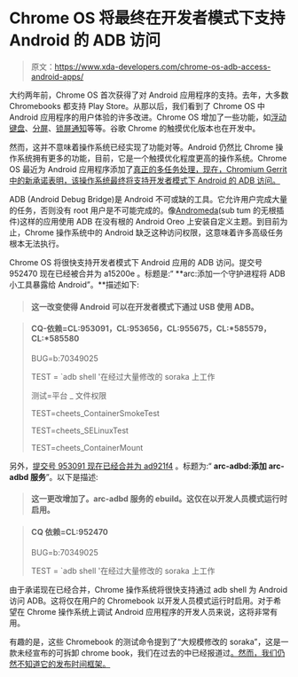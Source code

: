 # Chrome OS 将最终在开发者模式下支持 Android 的 ADB 访问

> 原文：<https://www.xda-developers.com/chrome-os-adb-access-android-apps/>

大约两年前，Chrome OS 首次获得了对 Android 应用程序的支持。去年，大多数 Chromebooks 都支持 Play Store。从那以后，我们看到了 Chrome OS 中 Android 应用程序的用户体验的许多改进。Chrome OS 增加了一些功能，如[浮动键盘](https://www.xda-developers.com/chrome-os-adding-floating-keyboard/)、[分屏](https://www.xda-developers.com/chrome-os-split-screen-mode-android-apps/)、[锁屏通知](https://www.xda-developers.com/chrome-os-lock-screen-notifications/)等等。谷歌 Chrome 的触摸优化版本也在开发中。

然而，这并不意味着操作系统已经实现了功能对等。Android 仍然比 Chrome 操作系统拥有更多的功能，目前，它是一个触摸优化程度更高的操作系统。Chrome OS 最近为 Android 应用程序添加了[真正的多任务处理，现在，Chromium Gerrit 中的新承诺表明，该操作系统最终将支持开发者模式下 Android 的 ADB 访问。](https://www.xda-developers.com/chrome-os-64-android-apps-simultaneous/)

ADB (Android Debug Bridge)是 Android 不可或缺的工具。它允许用户完成大量的任务，否则没有 root 用户是不可能完成的。像[Andromeda](https://www.xda-developers.com/andromeda-substratum-50-percent-sale/)(sub tum 的无根插件)这样的应用使用 ADB 在没有根的 Android Oreo 上安装自定义主题。到目前为止，Chrome 操作系统中的 Android 缺乏这种访问权限，这意味着许多高级任务根本无法执行。

Chrome OS 将很快支持开发者模式下 Android 应用的 ADB 访问。提交号 952470 现在已经被合并为 a15200e 。标题是:“ **arc:添加一个守护进程将 ADB 小工具暴露给 Android”。**描述如下:

> #### 这一改变使得 Android 可以在开发者模式下通过 USB 使用 ADB。

> #### CQ-依赖=CL:953091，CL:953656，CL:955675，CL:*585579，CL:*585580
> 
> BUG=b:70349025
> 
> TEST = `adb shell '在经过大量修改的 soraka 上工作
> 
> 测试=平台 _ 文件权限
> 
> TEST=cheets_ContainerSmokeTest
> 
> TEST=cheets_SELinuxTest
> 
> TEST=cheets_ContainerMount

另外，[提交号 953091 现在已经合并为 ad921f4](https://chromium-review.googlesource.com/c/chromiumos/overlays/chromiumos-overlay/+/953091) 。标题为:“ **arc-adbd:添加 arc-adbd 服务**”。以下是描述:

> #### 这一更改增加了。arc-adbd 服务的 ebuild。这仅在以开发人员模式运行时启用。

> #### CQ 依赖=CL:952470
> 
> BUG=b:70349025
> 
> TEST = `adb shell '在经过大量修改的 soraka 上工作

由于承诺现在已经合并，Chrome 操作系统将很快支持通过 adb shell 为 Android 访问 ADB。这将仅在用户的 Chromebook 以开发人员模式运行时启用。对于希望在 Chrome 操作系统上调试 Android 应用程序的开发人员来说，这将非常有用。

有趣的是，这些 Chromebook 的测试命令提到了“大规模修改的 soraka”，这是一款未经宣布的可拆卸 chrome book，我们在过去的中已经报道过[。然而，我们仍然不知道它的发布时间框架。](https://www.xda-developers.com/detachable-chromebooks-soraka-poppy-wake-on-voice/)